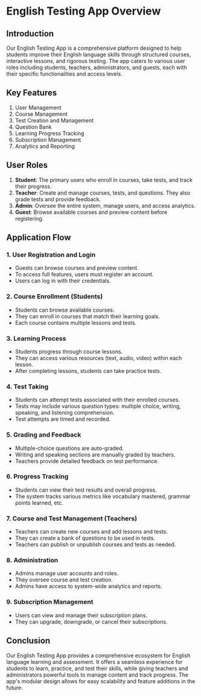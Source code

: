 # English Testing App Overview

## Introduction

Our English Testing App is a comprehensive platform designed to help students improve their English language skills through structured courses, interactive lessons, and rigorous testing. The app caters to various user roles including students, teachers, administrators, and guests, each with their specific functionalities and access levels.

## Key Features

1. User Management
2. Course Management
3. Test Creation and Management
4. Question Bank
5. Learning Progress Tracking
6. Subscription Management
7. Analytics and Reporting

## User Roles

1. **Student**: The primary users who enroll in courses, take tests, and track their progress.
2. **Teacher**: Create and manage courses, tests, and questions. They also grade tests and provide feedback.
3. **Admin**: Oversee the entire system, manage users, and access analytics.
4. **Guest**: Browse available courses and preview content before registering.

## Application Flow

### 1. User Registration and Login

- Guests can browse courses and preview content.
- To access full features, users must register an account.
- Users can log in with their credentials.

### 2. Course Enrollment (Students)

- Students can browse available courses.
- They can enroll in courses that match their learning goals.
- Each course contains multiple lessons and tests.

### 3. Learning Process

- Students progress through course lessons.
- They can access various resources (text, audio, video) within each lesson.
- After completing lessons, students can take practice tests.

### 4. Test Taking

- Students can attempt tests associated with their enrolled courses.
- Tests may include various question types: multiple choice, writing, speaking, and listening comprehension.
- Test attempts are timed and recorded.

### 5. Grading and Feedback

- Multiple-choice questions are auto-graded.
- Writing and speaking sections are manually graded by teachers.
- Teachers provide detailed feedback on test performance.

### 6. Progress Tracking

- Students can view their test results and overall progress.
- The system tracks various metrics like vocabulary mastered, grammar points learned, etc.

### 7. Course and Test Management (Teachers)

- Teachers can create new courses and add lessons and tests.
- They can create a bank of questions to be used in tests.
- Teachers can publish or unpublish courses and tests as needed.

### 8. Administration

- Admins manage user accounts and roles.
- They oversee course and test creation.
- Admins have access to system-wide analytics and reports.

### 9. Subscription Management

- Users can view and manage their subscription plans.
- They can upgrade, downgrade, or cancel their subscriptions.

## Conclusion

Our English Testing App provides a comprehensive ecosystem for English language learning and assessment. It offers a seamless experience for students to learn, practice, and test their skills, while giving teachers and administrators powerful tools to manage content and track progress. The app's modular design allows for easy scalability and feature additions in the future.
